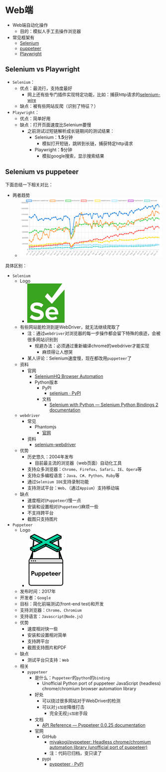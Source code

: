 # Web端

* Web端自动化操作
  * 目的：模拟人手工去操作浏览器
* 常见框架有
  * [Selenium](http://book.crifan.com/books/selenium_summary/website)
  * [puppeteer](https://book.crifan.com/books/web_automation_tool_puppeteer/website/)
  * [Playwright](https://book.crifan.com/books/web_automation_tool_playwright/website/)

## Selenium vs Playwright

* `Selenium`：
  * 优点：最流行，支持度最好
    * 网上还有些专门插件实现特定功能，比如：捕获http请求的[selenium-wire](https://github.com/wkeeling/selenium-wire)
  * 缺点：被有些网站反爬（识别了特征？）
* `Playwright`：
  * 优点：简单好用
  * 缺点：打开页面速度比Selenium要慢
    * 之前测试过短链解析成长链期间的测试结果：
      * Selenium：**1.5**分钟
        * 模拟打开短链，跳转到长链，捕获特定http请求
      * Playwright：**5**分钟
        * 模拟google搜索，显示搜索结果

## Selenium vs puppeteer

下面总结一下相关对比：

* 两者趋势
  * ![web_automation_trends](../../assets/img/web_automation_trends.png)

具体区别：

* `Selenium`
  * Logo
    * ![selenium_logo](../../assets/img/selenium_logo.png)
  * 有些网站能检测到是WebDriver，就无法继续爬取了
    * 注：通过`webdriver`对浏览器的每一步操作都会留下特殊的痕迹，会被很多网站识别到
      * 规避办法：必须通过重新编译chrome的webdriver才能实现
        * 麻烦得让人想哭
    * 某人评论：Selenium速度慢，现在都改用`puppeteer`了
  * 资料
    * 官网
      * [SeleniumHQ Browser Automation](https://www.selenium.dev)
      * Python版本
        * PyPI
          * [selenium · PyPI](https://pypi.org/project/selenium/)
        * 文档
          * [Selenium with Python — Selenium Python Bindings 2 documentation](https://selenium-python.readthedocs.io)
  * `webdriver`
    * 常见
      * Phantomjs
        * [官网](http://phantomjs.org/)
    * 资料
      * [selenium-webdriver](https://www.selenium.dev/selenium/docs/api/javascript/)
  * 优势
    * 历史悠久：2004年发布
      * 目前最主流的浏览器（web页面）自动化工具
    * 支持众多浏览器：`Chrome`、`Firefox`、`Safari`、`IE`、`Opera`等
    * 支持众多编程语言：`Java`、`C#`、`Python`、`Ruby`等
    * 通过`Selenium IDE`支持录制功能
    * 支持测试平台：`Web`、（通过`Appium`）支持移动端
  * 缺点
    * 速度相对(`Puppeteer`)慢一点
    * 安装和设置相对(`Puppeteer`)麻烦一些
    * 不支持跨平台
    * 截图只支持图片
* `Puppeteer`
  * Logo
    * ![puppeteer_logo](../../assets/img/puppeteer_logo.png)
  * 发布时间：2017年
  * 开发者：`Google`
  * 目标：简化前端测试(front-end test)和开发
  * 支持浏览器：`Chrome`、`Chromium`
  * 支持语言：`Javascript`(`Node.js`)
  * 优势
    * 速度相对快一些
    * 安装和设置相对简单
    * 支持跨平台
    * 截图支持图片和PDF
  * 缺点
    * 测试平台只支持：`Web`
  * 相关
    * `pyppeteer`
      * 是什么：`Puppeteer`的`python`的`binding`
        * Unofficial Python port of puppeteer JavaScript (headless) chrome/chromium browser automation library
      * 好处
        * 可以绕过很多网站对于WebDriver的检测
        * 可以对`js加密`降维打击
          * 完全无视`js加密`手段
      * 文档
        * [API Reference — Pyppeteer 0.0.25 documentation](https://miyakogi.github.io/pyppeteer/reference.html)
      * 官网
        * GitHub
          * [miyakogi/pyppeteer: Headless chrome/chromium automation library (unofficial port of puppeteer)](https://github.com/miyakogi/pyppeteer)
          * 注：代码已归档，变只读了
        * pypi
          * [pyppeteer · PyPI](https://pypi.org/project/pyppeteer/)
